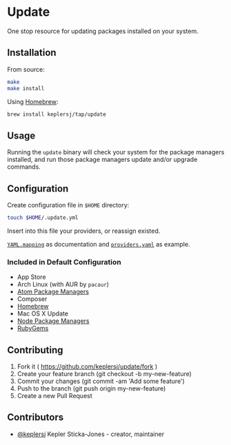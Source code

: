 # Update

One stop resource for updating packages installed on your system.

## Installation

From source:
```bash
make
make install
```
Using [Homebrew](https://brew.sh):
```bash
brew install keplersj/tap/update
```

## Usage

Running the `update` binary will check your system for the package managers installed, and run those package managers update and/or upgrade commands.

## Configuration

Create configuration file in `$HOME` directory:
```bash
touch $HOME/.update.yml
```

Insert into this file your providers, or reassign existed.

[`YAML.mapping`](./src/update/provider.cr#L8) as documentation and [`providers.yaml`](./src/providers.yml) as example.

### Included in Default Configuration
- App Store
- Arch Linux (with AUR by `pacaur`)
- [Atom Package Managers](https://atom.io/)
- Composer
- [Homebrew](http://brew.sh/)
- Mac OS X Update
- [Node Package Managers](https://www.npmjs.com/)
- [RubyGems](https://rubygems.org/)

## Contributing

1. Fork it ( https://github.com/keplersj/update/fork )
2. Create your feature branch (git checkout -b my-new-feature)
3. Commit your changes (git commit -am 'Add some feature')
4. Push to the branch (git push origin my-new-feature)
5. Create a new Pull Request

## Contributors

- [@keplersj](https://github.com/keplersj) Kepler Sticka-Jones - creator, maintainer
